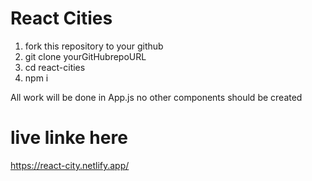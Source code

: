 # React Cities

1. fork this repository to your github
2. git clone yourGitHubrepoURL
3. cd react-cities
4. npm i

All work will be done in App.js no other components should be created

# live linke here

https://react-city.netlify.app/
